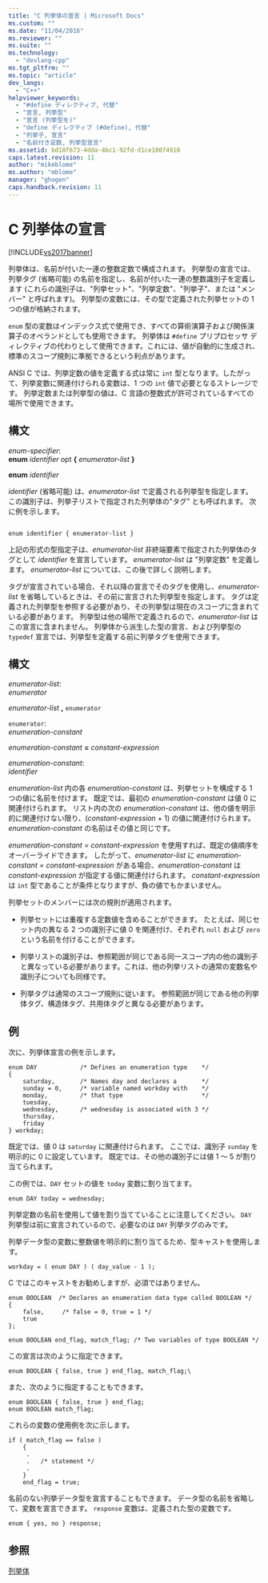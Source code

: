 ```yaml
---
title: "C 列挙体の宣言 | Microsoft Docs"
ms.custom: ""
ms.date: "11/04/2016"
ms.reviewer: ""
ms.suite: ""
ms.technology: 
  - "devlang-cpp"
ms.tgt_pltfrm: ""
ms.topic: "article"
dev_langs: 
  - "C++"
helpviewer_keywords: 
  - "#define ディレクティブ, 代替"
  - "宣言, 列挙型"
  - "宣言 (列挙型を)"
  - "define ディレクティブ (#define), 代替"
  - "列挙子, 宣言"
  - "名前付き定数, 列挙型宣言"
ms.assetid: bd18f673-4dda-4bc1-92fd-d1ce10074910
caps.latest.revision: 11
author: "mikeblome"
ms.author: "mblome"
manager: "ghogen"
caps.handback.revision: 11
---
```

# C 列挙体の宣言
[!INCLUDE[vs2017banner](../assembler/inline/includes/vs2017banner.md)]

列挙体は、名前が付いた一連の整数定数で構成されます。  列挙型の宣言では、列挙タグ \(省略可能\) の名前を指定し、名前が付いた一連の整数識別子を定義します \(これらの識別子は、"列挙セット"、"列挙定数"、"列挙子"、または "メンバー" と呼ばれます\)。  列挙型の変数には、その型で定義された列挙セットの 1 つの値が格納されます。  
  
 `enum` 型の変数はインデックス式で使用でき、すべての算術演算子および関係演算子のオペランドとしても使用できます。  列挙体は `#define` プリプロセッサ ディレクティブの代わりとして使用できます。これには、値が自動的に生成され、標準のスコープ規則に準拠できるという利点があります。  
  
 ANSI C では、列挙定数の値を定義する式は常に `int` 型となります。したがって、列挙変数に関連付けられる変数は、1 つの `int` 値で必要となるストレージです。  列挙定数または列挙型の値は、C 言語の整数式が許可されているすべての場所で使用できます。  
  
## 構文  
 *enum\-specifier*:  
 **enum**  *identifier*  opt **{** *enumerator\-list* **}**  
  
 **enum**  *identifier*  
  
 *identifier* \(省略可能\) は、*enumerator\-list* で定義される列挙型を指定します。  この識別子は、列挙子リストで指定された列挙体の"タグ" とも呼ばれます。  次に例を示します。  
  
```  
  
enum identifier { enumerator-list }  
```  
  
 上記の形式の型指定子は、*enumerator\-list*  非終端要素で指定された列挙体のタグとして *identifier* を宣言しています。  *enumerator\-list* は "列挙定数" を定義します。 *enumerator\-list* については、この後で詳しく説明します。  
  
 タグが宣言されている場合、それ以降の宣言でそのタグを使用し、*enumerator\-list* を省略しているときは、その前に宣言された列挙型を指定します。  タグは定義された列挙型を参照する必要があり、その列挙型は現在のスコープに含まれている必要があります。  列挙型は他の場所で定義されるので、*enumerator\-list* はこの宣言に含まれません。  列挙体から派生した型の宣言、および列挙型の `typedef` 宣言では、列挙型を定義する前に列挙タグを使用できます。  
  
## 構文  
 *enumerator\-list*:  
 *enumerator*  
  
 *enumerator\-list* **,**  `enumerator`  
  
 `enumerator`:  
 *enumeration\-constant*  
  
 *enumeration\-constant*  **\=**  *constant\-expression*  
  
 *enumeration\-constant*:  
 *identifier*  
  
 *enumeration\-list* 内の各 *enumeration\-constant* は、列挙セットを構成する 1 つの値に名前を付けます。  既定では、最初の *enumeration\-constant* は値 0 に関連付けられます。  リスト内の次の *enumeration\-constant* は、他の値を明示的に関連付けない限り、\(*constant\-expression* \+ 1\) の値に関連付けられます。  *enumeration\-constant* の名前はその値と同じです。  
  
 *enumeration\-constant \= constant\-expression* を使用すれば、既定の値順序をオーバーライドできます。  したがって、*enumerator\-list* に *enumeration\-constant \= constant\-expression* がある場合、*enumeration\-constant* は *constant\-expression* が指定する値に関連付けられます。  *constant\-expression* は `int` 型であることが条件となりますが、負の値でもかまいません。  
  
 列挙セットのメンバーには次の規則が適用されます。  
  
-   列挙セットには重複する定数値を含めることができます。  たとえば、同じセット内の異なる 2 つの識別子に値 0 を関連付け、それぞれ `null` および `zero` という名前を付けることができます。  
  
-   列挙リストの識別子は、参照範囲が同じである同一スコープ内の他の識別子と異なっている必要があります。これは、他の列挙リストの通常の変数名や識別子についても同様です。  
  
-   列挙タグは通常のスコープ規則に従います。  参照範囲が同じである他の列挙体タグ、構造体タグ、共用体タグと異なる必要があります。  
  
## 例  
 次に、列挙体宣言の例を示します。  
  
```  
enum DAY            /* Defines an enumeration type    */  
{  
    saturday,       /* Names day and declares a       */  
    sunday = 0,     /* variable named workday with    */   
    monday,         /* that type                      */  
    tuesday,  
    wednesday,      /* wednesday is associated with 3 */  
    thursday,  
    friday  
} workday;  
```  
  
 既定では、値 0 は `saturday` に関連付けられます。  ここでは、識別子 `sunday` を明示的に 0 に設定しています。  既定では、その他の識別子には値 1 ～ 5 が割り当てられます。  
  
 この例では、`DAY` セットの値を `today` 変数に割り当てます。  
  
```  
enum DAY today = wednesday;  
```  
  
 列挙定数の名前を使用して値を割り当てていることに注意してください。  `DAY` 列挙型は前に宣言されているので、必要なのは `DAY` 列挙タグのみです。  
  
 列挙データ型の変数に整数値を明示的に割り当てるため、型キャストを使用します。  
  
```  
workday = ( enum DAY ) ( day_value - 1 );  
```  
  
 C ではこのキャストをお勧めしますが、必須ではありません。  
  
```  
enum BOOLEAN  /* Declares an enumeration data type called BOOLEAN */  
{  
    false,     /* false = 0, true = 1 */  
    true   
};   
  
enum BOOLEAN end_flag, match_flag; /* Two variables of type BOOLEAN */  
```  
  
 この宣言は次のように指定できます。  
  
```  
enum BOOLEAN { false, true } end_flag, match_flag;\  
```  
  
 また、次のように指定することもできます。  
  
```  
enum BOOLEAN { false, true } end_flag;  
enum BOOLEAN match_flag;  
```  
  
 これらの変数の使用例を次に示します。  
  
```  
if ( match_flag == false )  
    {  
     .  
     .   /* statement */   
     .  
    }  
    end_flag = true;  
```  
  
 名前のない列挙データ型を宣言することもできます。  データ型の名前を省略して、変数を宣言できます。  `response` 変数は、定義された型の変数です。  
  
```  
enum { yes, no } response;  
```  
  
## 参照  
 [列挙体](../cpp/enumerations-cpp.md)